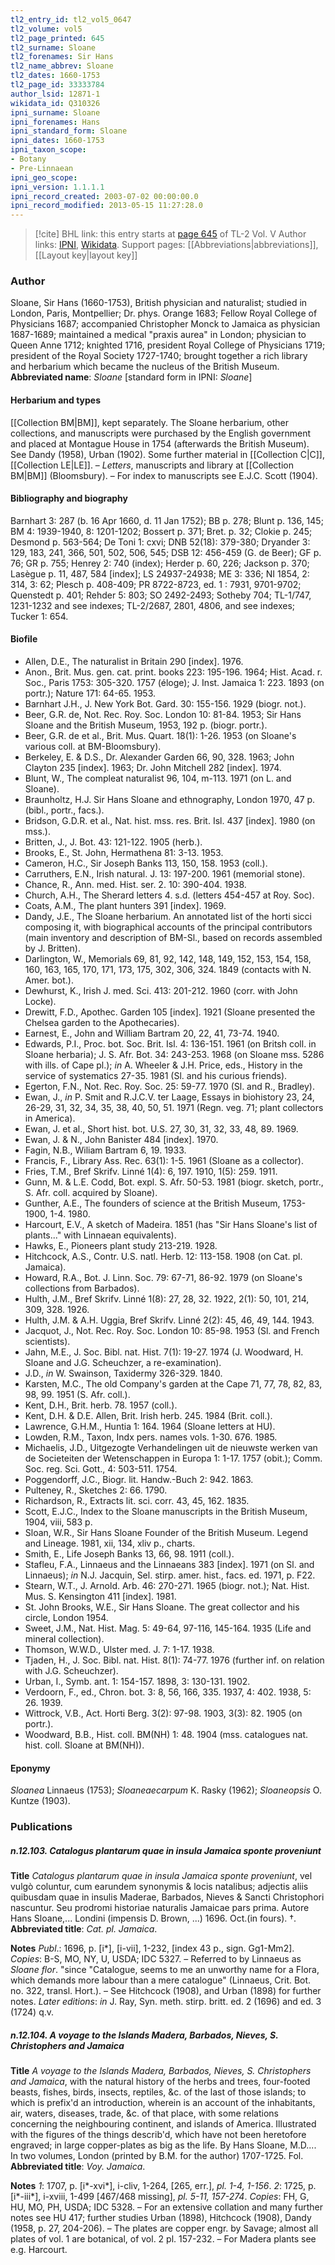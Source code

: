 ```yaml
---
tl2_entry_id: tl2_vol5_0647
tl2_volume: vol5
tl2_page_printed: 645
tl2_surname: Sloane
tl2_forenames: Sir Hans
tl2_name_abbrev: Sloane
tl2_dates: 1660-1753
tl2_page_id: 33333784
author_lsid: 12871-1
wikidata_id: Q310326
ipni_surname: Sloane
ipni_forenames: Hans
ipni_standard_form: Sloane
ipni_dates: 1660-1753
ipni_taxon_scope: 
- Botany
- Pre-Linnaean
ipni_geo_scope: 
ipni_version: 1.1.1.1
ipni_record_created: 2003-07-02 00:00:00.0
ipni_record_modified: 2013-05-15 11:27:28.0
---
```


> [!cite] BHL link: this entry starts at [page 645](https://www.biodiversitylibrary.org/page/33333784) of TL-2 Vol. V
> Author links: [IPNI](https://www.ipni.org/a/12871-1), [Wikidata](https://www.wikidata.org/wiki/Q310326). Support pages: [[Abbreviations|abbreviations]], [[Layout key|layout key]]

### Author

Sloane, Sir Hans (1660-1753), British physician and naturalist; studied in London, Paris, Montpellier; Dr. phys. Orange 1683; Fellow Royal College of Physicians 1687; accompanied Christopher Monck to Jamaica as physician 1687-1689; maintained a medical "praxis aurea" in London; physician to Queen Anne 1712; knighted 1716, president Royal College of Physicians 1719; president of the Royal Society 1727-1740; brought together a rich library and herbarium which became the nucleus of the British Museum. 
**Abbreviated name**: *Sloane* \[standard form in IPNI: *Sloane*\]

#### Herbarium and types

[[Collection BM|BM]], kept separately. The Sloane herbarium, other collections, and manuscripts were purchased by the English government and placed at Montague House in 1754 (afterwards the British Museum). See Dandy (1958), Urban (1902). Some further material in [[Collection C|C]], [[Collection LE|LE]]. – *Letters*, manuscripts and library at [[Collection BM|BM]] (Bloomsbury). – For index to manuscripts see E.J.C. Scott (1904).

#### Bibliography and biography

Barnhart 3: 287 (b. 16 Apr 1660, d. 11 Jan 1752); BB p. 278; Blunt p. 136, 145; BM 4: 1939-1940, 8: 1201-1202; Bossert p. 371; Bret. p. 32; Clokie p. 245; Desmond p. 563-564; De Toni 1: cxvi; DNB 52(18): 379-380; Dryander 3: 129, 183, 241, 366, 501, 502, 506, 545; DSB 12: 456-459 (G. de Beer); GF p. 76; GR p. 755; Henrey 2: 740 (index); Herder p. 60, 226; Jackson p. 370; Lasègue p. 11, 487, 584 \[index\]; LS 24937-24938; ME 3: 336; NI 1854, 2: 314, 3: 62; Plesch p. 408-409; PR 8722-8723, ed. 1 : 7931, 9701-9702; Quenstedt p. 401; Rehder 5: 803; SO 2492-2493; Sotheby 704; TL-1/747, 1231-1232 and see indexes; TL-2/2687, 2801, 4806, and see indexes; Tucker 1: 654.

#### Biofile

- Allen, D.E., The naturalist in Britain 290 \[index\]. 1976.
- Anon., Brit. Mus. gen. cat. print. books 223: 195-196. 1964; Hist. Acad. r. Soc., Paris 1753: 305-320. 1757 (éloge); J. Inst. Jamaica 1: 223. 1893 (on portr.); Nature 171: 64-65. 1953.
- Barnhart J.H., J. New York Bot. Gard. 30: 155-156. 1929 (biogr. not.).
- Beer, G.R. de, Not. Rec. Roy. Soc. London 10: 81-84. 1953; Sir Hans Sloane and the British Museum, 1953, 192 p. (biogr. portr.).
- Beer, G.R. de et al., Brit. Mus. Quart. 18(1): 1-26. 1953 (on Sloane's various coll. at BM-Bloomsbury).
- Berkeley, E. & D.S., Dr. Alexander Garden 66, 90, 328. 1963; John Clayton 235 \[index\]. 1963; Dr. John Mitchell 282 \[index\]. 1974.
- Blunt, W., The compleat naturalist 96, 104, m-113. 1971 (on L. and Sloane).
- Braunholtz, H.J. Sir Hans Sloane and ethnography, London 1970, 47 p. (bibl., portr., facs.).
- Bridson, G.D.R. et al., Nat. hist. mss. res. Brit. Isl. 437 \[index\]. 1980 (on mss.).
- Britten, J., J. Bot. 43: 121-122. 1905 (herb.).
- Brooks, E., St. John, Hermathena 81: 3-13. 1953.
- Cameron, H.C., Sir Joseph Banks 113, 150, 158. 1953 (coll.).
- Carruthers, E.N., Irish natural. J. 13: 197-200. 1961 (memorial stone).
- Chance, R., Ann. med. Hist. ser. 2. 10: 390-404. 1938.
- Church, A.H., The Sherard letters 4. s.d. (letters 454-457 at Roy. Soc).
- Coats, A.M., The plant hunters 391 \[index\]. 1969.
- Dandy, J.E., The Sloane herbarium. An annotated list of the horti sicci composing it, with biographical accounts of the principal contributors (main inventory and description of BM-Sl., based on records assembled by J. Britten).
- Darlington, W., Memorials 69, 81, 92, 142, 148, 149, 152, 153, 154, 158, 160, 163, 165, 170, 171, 173, 175, 302, 306, 324. 1849 (contacts with N. Amer. bot.).
- Dewhurst, K., Irish J. med. Sci. 413: 201-212. 1960 (corr. with John Locke).
- Drewitt, F.D., Apothec. Garden 105 \[index\]. 1921 (Sloane presented the Chelsea garden to the Apothecaries).
- Earnest, E., John and William Bartram 20, 22, 41, 73-74. 1940.
- Edwards, P.I., Proc. bot. Soc. Brit. Isl. 4: 136-151. 1961 (on Britsh coll. in Sloane herbaria); J. S. Afr. Bot. 34: 243-253. 1968 (on Sloane mss. 5286 with ills. of Cape pl.); *in* A. Wheeler & J.H. Price, eds., History in the service of systematics 27-35. 1981 (Sl. and his curious friends).
- Egerton, F.N., Not. Rec. Roy. Soc. 25: 59-77. 1970 (Sl. and R., Bradley).
- Ewan, J., *in* P. Smit and R.J.C.V. ter Laage, Essays in biohistory 23, 24, 26-29, 31, 32, 34, 35, 38, 40, 50, 51. 1971 (Regn. veg. 71; plant collectors in America).
- Ewan, J. et al., Short hist. bot. U.S. 27, 30, 31, 32, 33, 48, 89. 1969.
- Ewan, J. & N., John Banister 484 \[index\]. 1970.
- Fagin, N.B., Wiliam Bartram 6, 19. 1933.
- Francis, F., Library Ass. Rec. 63(1): 1-5. 1961 (Sloane as a collector).
- Fries, T.M., Bref Skrifv. Linné 1(4): 6, 197. 1910, 1(5): 259. 1911.
- Gunn, M. & L.E. Codd, Bot. expl. S. Afr. 50-53. 1981 (biogr. sketch, portr., S. Afr. coll. acquired by Sloane).
- Gunther, A.E., The founders of science at the British Museum, 1753-1900, 1-4. 1980.
- Harcourt, E.V., A sketch of Madeira. 1851 (has "Sir Hans Sloane's list of plants..." with Linnaean equivalents).
- Hawks, E., Pioneers plant study 213-219. 1928.
- Hitchcock, A.S., Contr. U.S. natl. Herb. 12: 113-158. 1908 (on Cat. pl. Jamaica).
- Howard, R.A., Bot. J. Linn. Soc. 79: 67-71, 86-92. 1979 (on Sloane's collections from Barbados).
- Hulth, J.M., Bref Skrifv. Linné 1(8): 27, 28, 32. 1922, 2(1): 50, 101, 214, 309, 328. 1926.
- Hulth, J.M. & A.H. Uggia, Bref Skrifv. Linné 2(2): 45, 46, 49, 144. 1943.
- Jacquot, J., Not. Rec. Roy. Soc. London 10: 85-98. 1953 (Sl. and French scientists).
- Jahn, M.E., J. Soc. Bibl. nat. Hist. 7(1): 19-27. 1974 (J. Woodward, H. Sloane and J.G. Scheuchzer, a re-examination).
- J.D., *in* W. Swainson, Taxidermy 326-329. 1840.
- Karsten, M.C., The old Company's garden at the Cape 71, 77, 78, 82, 83, 98, 99. 1951 (S. Afr. coll.).
- Kent, D.H., Brit. herb. 78. 1957 (coll.).
- Kent, D.H. & D.E. Allen, Brit. Irish herb. 245. 1984 (Brit. coll.).
- Lawrence, G.H.M., Huntia 1: 164. 1964 (Sloane letters at HU).
- Lowden, R.M., Taxon, Indx pers. names vols. 1-30. 676. 1985.
- Michaelis, J.D., Uitgezogte Verhandelingen uit de nieuwste werken van de Societeiten der Wetenschappen in Europa 1: 1-17. 1757 (obit.); Comm. Soc. reg. Sci. Gott., 4: 503-511. 1754.
- Poggendorff, J.C., Biogr. lit. Handw.-Buch 2: 942. 1863.
- Pulteney, R., Sketches 2: 66. 1790.
- Richardson, R., Extracts lit. sci. corr. 43, 45, 162. 1835.
- Scott, E.J.C., Index to the Sloane manuscripts in the British Museum, 1904, viii, 583 p.
- Sloan, W.R., Sir Hans Sloane Founder of the British Museum. Legend and Lineage. 1981, xii, 134, xliv p., charts.
- Smith, E., Life Joseph Banks 13, 66, 98. 1911 (coll.).
- Stafleu, F.A., Linnaeus and the Linnaeans 383 \[index\]. 1971 (on Sl. and Linnaeus); *in* N.J. Jacquin, Sel. stirp. amer. hist., facs. ed. 1971, p. F22.
- Stearn, W.T., J. Arnold. Arb. 46: 270-271. 1965 (biogr. not.); Nat. Hist. Mus. S. Kensington 411 \[index\]. 1981.
- St. John Brooks, W.E., Sir Hans Sloane. The great collector and his circle, London 1954.
- Sweet, J.M., Nat. Hist. Mag. 5: 49-64, 97-116, 145-164. 1935 (Life and mineral collection).
- Thomson, W.W.D., Ulster med. J. 7: 1-17. 1938.
- Tjaden, H., J. Soc. Bibl. nat. Hist. 8(1): 74-77. 1976 (further inf. on relation with J.G. Scheuchzer).
- Urban, I., Symb. ant. 1: 154-157. 1898, 3: 130-131. 1902.
- Verdoorn, F., ed., Chron. bot. 3: 8, 56, 166, 335. 1937, 4: 402. 1938, 5: 26. 1939.
- Wittrock, V.B., Act. Horti Berg. 3(2): 97-98. 1903, 3(3): 82. 1905 (on portr.).
- Woodward, B.B., Hist. coll. BM(NH) 1: 48. 1904 (mss. catalogues nat. hist. coll. Sloane at BM(NH)).

#### Eponymy

*Sloanea* Linnaeus (1753); *Sloaneaecarpum* K. Rasky (1962); *Sloaneopsis* O. Kuntze (1903).

### Publications

##### n.12.103. Catalogus plantarum quae in insula Jamaica sponte proveniunt

**Title**
*Catalogus plantarum quae in insula Jamaica sponte proveniunt*, vel vulgò coluntur, cum earundem synonymis & locis natalibus; adjectis aliis quibusdam quae in insulis Maderae, Barbados, Nieves & Sancti Christophori nascuntur. Seu prodromi historiae naturalis Jamaicae pars prima. Autore Hans Sloane,... Londini (impensis D. Brown, ...) 1696. Oct.(in fours). †.
**Abbreviated title**: *Cat. pl. Jamaica*.

**Notes**
*Publ*.: 1696, p. \[i\*\], \[i-vii\], 1-232, \[index 43 p., sign. Gg1-Mm2\]. *Copies*: B-S, MO, NY, U, USDA; IDC 5327. – Referred to by Linnaeus as *Sloane flor*. "since "Catalogue, seems to me an unworthy name for a Flora, which demands more labour than a mere catalogue" (Linnaeus, Crit. Bot. no. 322, transl. Hort.). – See Hitchcock (1908), and Urban (1898) for further notes.
*Later editions*: *in* J. Ray, Syn. meth. stirp. britt. ed. 2 (1696) and ed. 3 (1724) q.v.

##### n.12.104. A voyage to the Islands Madera, Barbados, Nieves, S. Christophers and Jamaica

**Title**
*A voyage to the Islands Madera, Barbados, Nieves, S. Christophers and Jamaica*, with the natural history of the herbs and trees, four-footed beasts, fishes, birds, insects, reptiles, &c. of the last of those islands; to which is prefix'd an introduction, wherein is an account of the inhabitants, air, waters, diseases, trade, &c. of that place, with some relations concerning the neighbouring continent, and islands of America. Illustrated with the figures of the things describ'd, which have not been heretofore engraved; in large copper-plates as big as the life. By Hans Sloane, M.D.... In two volumes, London (printed by B.M. for the author) 1707-1725. Fol.
**Abbreviated title**: *Voy. Jamaica*.

**Notes**
*1*: 1707, p. \[i\*-xvi\*\], i-cliv, 1-264, \[265, err.\], *pl. 1-4, 1-156*.
*2*: 1725, p. \[i\*-iii\*\], i-xviii, 1-499 \[467/468 missing\], *pl. 5-11, 157-274*.
*Copies*: FH, G, HU, MO, PH, USDA; IDC 5328. – For an extensive collation and many further notes see HU 417; further studies Urban (1898), Hitchcock (1908), Dandy (1958, p. 27, 204-206). – The plates are copper engr. by Savage; almost all plates of vol. 1 are botanical, of vol. 2 pl. 157-232. – For Madera plants see e.g. Harcourt.

